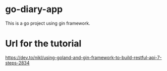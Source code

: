 # go-diary-app
This is a go project using gin framework.

# Url for the tutorial
https://dev.to/nikl/using-goland-and-gin-framework-to-build-restful-api-7-steps-2834
